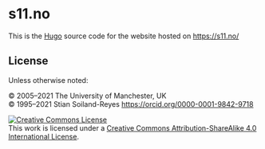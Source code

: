 # s11.no

This is the [Hugo](https://gohugo.io/) source code for the website hosted on <https://s11.no/>

## License

Unless otherwise noted:

©️ 2005–2021 The University of Manchester, UK  
©️ 1995–2021 Stian Soiland-Reyes <https://orcid.org/0000-0001-9842-9718>

<a rel="license" href="http://creativecommons.org/licenses/by-sa/4.0/"><img alt="Creative Commons License" style="border-width:0" src="https://mirrors.creativecommons.org/presskit/buttons/88x31/svg/by-sa.svg" /></a><br />This work is licensed under a <a rel="license" href="http://creativecommons.org/licenses/by-sa/4.0/">Creative Commons Attribution-ShareAlike 4.0 International License</a>.
